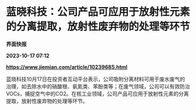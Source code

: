 # 蓝晓科技：公司产品可应用于放射性元素的分离提取，放射性废弃物的处理等环节
**界面快报**

**2023-10-17 07:12**

**https://www.jiemian.com/article/10239685.html**

蓝晓科技10月17日在投资者互动平台表示，公司吸附分离材料可用于废水废气的治理，如去除水中的硝酸根、氨氮类、苯酚类等；在废气领域，公司可以有效防治VOCs，捕捉空气中的CO2。在核工业领域，公司产品可应用于放射性元素的分离提取，放射性废弃物的处理等环节。